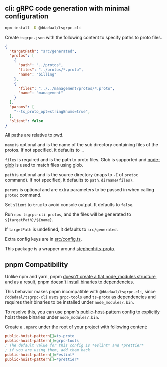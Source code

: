 ## cli: gRPC code generation with minimal configuration

```bash
npm install -D @ddadaal/tsgrpc-cli
```

Create `tsgrpc.json` with the following content to specify paths to proto files.

```json
{
  "targetPath": "src/generated",
  "protos": [
    {
      "path": "../protos",
      "files": "../protos/*.proto",
      "name": "billing"
    },
    {
      "files": "../../management/protos/*.proto",
      "name": "management"
    }
  ],
  "params": [
    "--ts_proto_opt=stringEnums=true",
  ],
  "slient": false
}
```

All paths are relative to pwd. 

`name` is optional and is the name of the sub directory containing files of the protos. If not specified, it defaults to `.`.

`files` is required and is the path to proto files. Glob is supported and [node-glob](https://github.com/isaacs/node-glob) is used to match files using glob.

`path` is optional and is the source directory (maps to `-I` of `protoc` command). If not specified, it defaults to `path.dirname(files)`.

`params` is optional and are extra parameters to be passed in when calling `protoc` command.

Set `slient` to `true` to avoid console output. It defaults to `false`.

Run `npx tsgrpc-cli protos`, and the files will be generated to `${targetPath}/${name}`.

If `targetPath` is undefined, it defaults to `src/generated`.

Extra config keys are in [src/config.ts](src/config.ts).

This package is a wrapper around [stephenh/ts-proto](https://github.com/stephenh/ts-proto).

## pnpm Compatibility

Unlike npm and yarn, pnpm [doesn't create a flat node_modules structure](https://pnpm.io/motivation#creating-a-non-flat-node_modules-directory), and as a result, pnpm [doesn't install binaries to dependencies](https://github.com/pnpm/pnpm/issues/3566). 

This behavior makes pnpm incompatible with `@ddadaal/tsgrpc-cli`, since `@ddadaal/tsgrpc-cli` uses `grpc-tools` and `ts-proto` as dependencies and requires their binaries to be installed under `node_modules/.bin`.

 To resolve this, you can use pnpm's [public-host-pattern](`https://pnpm.io/npmrc#public-hoist-pattern`) config to explicitly hoist these binaries under `node_modules/.bin`.

Create a `.npmrc` under the root of your project with following content:

```ini
public-hoist-pattern[]=ts-proto
public-hoist-pattern[]=grpc-tools
; The default value for this config is *eslint* and *prettier*
; if you are using them, add them back
public-hoist-pattern[]=*eslint*
public-hoist-pattern[]=*prettier*
```
